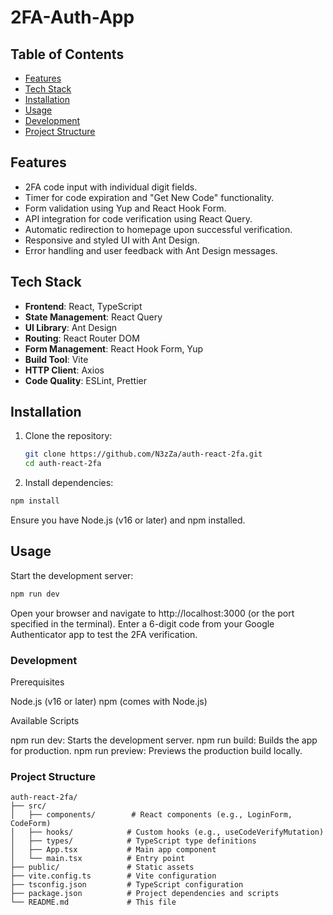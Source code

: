 # 2FA-Auth-App

## Table of Contents
- [Features](#features)
- [Tech Stack](#tech-stack)
- [Installation](#installation)
- [Usage](#usage)
- [Development](#development)
- [Project Structure](#project-structure)


## Features
- 2FA code input with individual digit fields.
- Timer for code expiration and "Get New Code" functionality.
- Form validation using Yup and React Hook Form.
- API integration for code verification using React Query.
- Automatic redirection to homepage upon successful verification.
- Responsive and styled UI with Ant Design.
- Error handling and user feedback with Ant Design messages.

## Tech Stack
- **Frontend**: React, TypeScript
- **State Management**: React Query
- **UI Library**: Ant Design
- **Routing**: React Router DOM
- **Form Management**: React Hook Form, Yup
- **Build Tool**: Vite
- **HTTP Client**: Axios
- **Code Quality**: ESLint, Prettier

## Installation

1. Clone the repository:
   ```bash
   git clone https://github.com/N3zZa/auth-react-2fa.git
   cd auth-react-2fa
   ```
2. Install dependencies:
```bash
npm install
```

Ensure you have Node.js (v16 or later) and npm installed.

## Usage

Start the development server:
```bash
npm run dev
```

Open your browser and navigate to http://localhost:3000 (or the port specified in the terminal).
Enter a 6-digit code from your Google Authenticator app to test the 2FA verification.

### Development
Prerequisites

Node.js (v16 or later)
npm (comes with Node.js)

Available Scripts

npm run dev: Starts the development server.
npm run build: Builds the app for production.
npm run preview: Previews the production build locally.

### Project Structure
```
auth-react-2fa/
├── src/
│   ├── components/        # React components (e.g., LoginForm, CodeForm)
│   ├── hooks/            # Custom hooks (e.g., useCodeVerifyMutation)
│   ├── types/            # TypeScript type definitions
│   ├── App.tsx           # Main app component
│   └── main.tsx          # Entry point
├── public/               # Static assets
├── vite.config.ts        # Vite configuration
├── tsconfig.json         # TypeScript configuration
├── package.json          # Project dependencies and scripts
└── README.md             # This file
```

